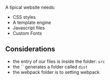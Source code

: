A tipical website needs:
- CSS styles
- A template engine
- Javascript files
- Custom Fonts

## Considerations
- the entry of our files is inside the folder: `src`
- the `` generates a folder called `dist`
- the webpack folder is to setting webpack
